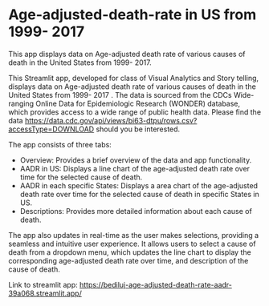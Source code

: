 # Age-adjusted-death-rate in US from 1999- 2017
This app displays data on Age-adjusted death rate of various causes of death in the United States from 1999- 2017.


This Streamlit app, developed for class of Visual Analytics and Story telling, displays data on Age-adjusted death rate of various causes of death in the United States from 1999- 2017 . 
The data is sourced from the CDCs Wide-ranging Online Data for Epidemiologic Research (WONDER) database, which provides access to a wide range of public health data.  Please find the data https://data.cdc.gov/api/views/bi63-dtpu/rows.csv?accessType=DOWNLOAD should you be interested.

The app consists of three tabs:

  - Overview: Provides a brief overview of the data and app functionality.
  - AADR in US: Displays a line chart of the age-adjusted death rate over time for the selected cause of death.
  - AADR in each specific States: Displays a area chart of the age-adjusted death rate over time for the selected cause of death in specific States in US.
  - Descriptions: Provides more detailed information about each cause of death.

The app also updates in real-time as the user makes selections, providing a seamless and intuitive user experience. It allows users to select a cause of death from a dropdown menu, which updates the line chart to display the corresponding age-adjusted death rate over time, and description of the cause of death. 

Link to streamlit app: https://bediluj-age-adjusted-death-rate-aadr-39a068.streamlit.app/

